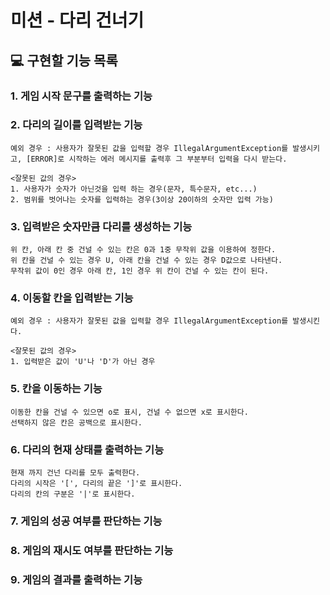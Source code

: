 # 미션 - 다리 건너기

## :computer: 구현할 기능 목록

### 1. 게임 시작 문구를 출력하는 기능
### 2. 다리의 길이를 입력받는 기능
    예외 경우 : 사용자가 잘못된 값을 입력할 경우 IllegalArgumentException를 발생시키고, [ERROR]로 시작하는 에러 메시지를 출력후 그 부분부터 입력을 다시 받는다.
    
    <잘못된 값의 경우>
    1. 사용자가 숫자가 아닌것을 입력 하는 경우(문자, 특수문자, etc...)
    2. 범위를 벗어나는 숫자를 입력하는 경우(3이상 20이하의 숫자만 입력 가능)

### 3. 입력받은 숫자만큼 다리를 생성하는 기능

    위 칸, 아래 칸 중 건널 수 있는 칸은 0과 1중 무작위 값을 이용하여 정한다.
    위 칸을 건널 수 있는 경우 U, 아래 칸을 건널 수 있는 경우 D값으로 나타낸다.
    무작위 값이 0인 경우 아래 칸, 1인 경우 위 칸이 건널 수 있는 칸이 된다.

### 4. 이동할 칸을 입력받는 기능
    예외 경우 : 사용자가 잘못된 값을 입력할 경우 IllegalArgumentException를 발생시킨다.
    
    <잘못된 값의 경우>
    1. 입력받은 값이 'U'나 'D'가 아닌 경우

### 5. 칸을 이동하는 기능

    이동한 칸을 건널 수 있으면 o로 표시, 건널 수 없으면 x로 표시한다.
    선택하지 않은 칸은 공백으로 표시한다.

### 6. 다리의 현재 상태를 출력하는 기능

    현재 까지 건넌 다리를 모두 출력한다.
    다리의 시작은 '[', 다리의 끝은 ']'로 표시한다.
    다리의 칸의 구분은 '|'로 표시한다.

### 7. 게임의 성공 여부를 판단하는 기능

### 8. 게임의 재시도 여부를 판단하는 기능

### 9. 게임의 결과를 출력하는 기능